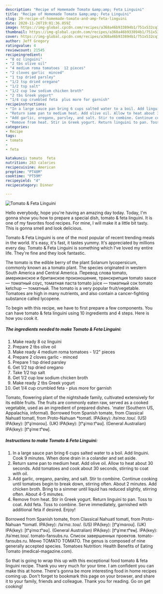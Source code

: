 ```yaml
---
description: "Recipe of Homemade Tomato &amp;amp; Feta Linguini"
title: "Recipe of Homemade Tomato &amp;amp; Feta Linguini"
slug: 29-recipe-of-homemade-tomato-and-amp-feta-linguini
date: 2020-11-26T19:01:36.859Z
image: https://img-global.cpcdn.com/recipes/a368a46b933894b1/751x532cq70/tomato-feta-linguini-recipe-main-photo.jpg
thumbnail: https://img-global.cpcdn.com/recipes/a368a46b933894b1/751x532cq70/tomato-feta-linguini-recipe-main-photo.jpg
cover: https://img-global.cpcdn.com/recipes/a368a46b933894b1/751x532cq70/tomato-feta-linguini-recipe-main-photo.jpg
author: Jeff Gregory
ratingvalue: 4
reviewcount: 21545
recipeingredient:
- "8 oz linguini"
- "2 tbs olive oil"
- "4 medium roma tomatoes  12 pieces"
- "2 cloves garlic  minced"
- "1 tsp dried parsley"
- "1/2 tsp dried oregano"
- "1/2 tsp salt"
- "1/2 cup low sodium chicken broth"
- "2 tbs Greek yogurt"
- "1/4 cup crumbled feta  plus more for garnish"
recipeinstructions:
- "In a large sauce pan bring 6 cups salted water to a boil. Add linguini. Cook 9 minutes. When done drain in a colander and set aside."
- "Return same pan to medium heat. Add olive oil. Allow to heat about 30 seconds. Add tomatoes and cook about 30 seconds, stirring to coat with oil."
- "Add garlic, oregano, parsley, and salt. Stir to combine. Continue cooking until tomatoes begin to break down, stirring often. About 2 minutes. Add chicken broth. Bring to a simmer until liquid has reduced slightly, stirring often. About 4-5 minutes."
- "Remove from heat. Stir in Greek yogurt. Return linguini to pan. Toss to coat. Add feta. Toss to combine. Serve immediately, garnished with additional feta if desired. Enjoy!"
categories:
- Recipe
tags:
- tomato
- 
- feta

katakunci: tomato  feta 
nutrition: 263 calories
recipecuisine: American
preptime: "PT40M"
cooktime: "PT59M"
recipeyield: "4"
recipecategory: Dinner

---
```



![Tomato &amp; Feta Linguini](https://img-global.cpcdn.com/recipes/a368a46b933894b1/751x532cq70/tomato-feta-linguini-recipe-main-photo.jpg)

Hello everybody, hope you're having an amazing day today. Today, I'm gonna show you how to prepare a special dish, tomato &amp; feta linguini. It is one of my favorites food recipes. For mine, I will make it a little bit tasty. This is gonna smell and look delicious.

Tomato &amp; Feta Linguini is one of the most popular of recent trending meals in the world. It's easy, it's fast, it tastes yummy. It's appreciated by millions every day. Tomato &amp; Feta Linguini is something which I've loved my entire life. They're fine and they look fantastic.

The tomato is the edible berry of the plant Solanum lycopersicum, commonly known as a tomato plant. The species originated in western South America and Central America. Перевод слова tomato, американское и британское произношение, транскрипция tomato sauce — томатный соус, томатная паста tomato juice — томатный сок tomato ketchup — томатный. The tomato is a very popular fruit/vegetable. Tomatoes are high in many nutrients, and also contain a cancer-fighting substance called lycopene.


To begin with this recipe, we have to first prepare a few components. You can have tomato &amp; feta linguini using 10 ingredients and 4 steps. Here is how you cook it.

<!--inarticleads1-->

##### The ingredients needed to make Tomato &amp; Feta Linguini:

1. Make ready 8 oz linguini
1. Prepare 2 tbs olive oil
1. Make ready 4 medium roma tomatoes - 1/2&#34; pieces
1. Prepare 2 cloves garlic - minced
1. Prepare 1 tsp dried parsley
1. Get 1/2 tsp dried oregano
1. Take 1/2 tsp salt
1. Get 1/2 cup low sodium chicken broth
1. Make ready 2 tbs Greek yogurt
1. Get 1/4 cup crumbled feta - plus more for garnish


Tomato, flowering plant of the nightshade family, cultivated extensively for its edible fruits. The fruits are commonly eaten raw, served as a cooked vegetable, used as an ingredient of prepared dishes. &#39;mater (Southern US, Appalachia, informal). Borrowed from Spanish tomate, from Classical Nahuatl tomatl, from Proto-Nahuan *tomatl. IPA(key): /təˈmɑː.toʊ/. (US) IPA(key): [tʰə̥ˈmɑɾoʊ]. (UK) IPA(key): [tʰə̥ˈmɑːtʰəʊ]. (General Australian) IPA(key): [tʰə̥ˈmɐːtʰɐʉ]. 

<!--inarticleads2-->

##### Instructions to make Tomato &amp; Feta Linguini:

1. In a large sauce pan bring 6 cups salted water to a boil. Add linguini. Cook 9 minutes. When done drain in a colander and set aside.
1. Return same pan to medium heat. Add olive oil. Allow to heat about 30 seconds. Add tomatoes and cook about 30 seconds, stirring to coat with oil.
1. Add garlic, oregano, parsley, and salt. Stir to combine. Continue cooking until tomatoes begin to break down, stirring often. About 2 minutes. Add chicken broth. Bring to a simmer until liquid has reduced slightly, stirring often. About 4-5 minutes.
1. Remove from heat. Stir in Greek yogurt. Return linguini to pan. Toss to coat. Add feta. Toss to combine. Serve immediately, garnished with additional feta if desired. Enjoy!


Borrowed from Spanish tomate, from Classical Nahuatl tomatl, from Proto-Nahuan *tomatl. IPA(key): /təˈmɑː.toʊ/. (US) IPA(key): [tʰə̥ˈmɑɾoʊ]. (UK) IPA(key): [tʰə̥ˈmɑːtʰəʊ]. (General Australian) IPA(key): [tʰə̥ˈmɐːtʰɐʉ]. IPA(key): /təˈmeɪ.toʊ/. tomato-fansubs.ru. Список завершенных проектов. tomato-fansubs.ru. Меню TOMATO TOMATO. The genus is composed of nine generally accepted species. Tomatoes Nutrition: Health Benefits of Eating Tomato (medical-magazine.com). 

So that is going to wrap this up with this exceptional food tomato &amp; feta linguini recipe. Thank you very much for your time. I am confident you can make this at home. There's gonna be more interesting food in home recipes coming up. Don't forget to bookmark this page on your browser, and share it to your family, friends and colleague. Thank you for reading. Go on get cooking!
